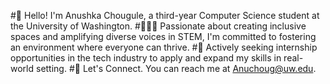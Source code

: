 #👋 Hello! I'm Anushka Chougule, a third-year Computer Science student at the University of Washington.
#👩🏽‍💻 Passionate about creating inclusive spaces and amplifying diverse voices in STEM, I'm committed to fostering an environment where everyone can thrive.
#💭 Actively seeking internship opportunities in the tech industry to apply and expand my skills in real-world setting.
#🤝 Let's Connect. You can reach me at Anuchoug@uw.edu.



<!--
**Anushka23ja/Anushka23ja** is a ✨ _special_ ✨ repository because its `README.md` (this file) appears on your GitHub profile.

Here are some ideas to get you started:

- 🔭 I’m currently working on ...
- 🌱 I’m currently learning ...
- 👯 I’m looking to collaborate on ...
- 🤔 I’m looking for help with ...
- 💬 Ask me about ...
- 📫 How to reach me: ...
- 😄 Pronouns: ...
- ⚡ Fun fact: ...
-->
